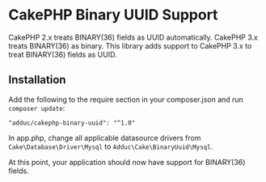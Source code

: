 CakePHP Binary UUID Support
===

CakePHP 2.x treats BINARY(36) fields as UUID automatically. CakePHP 3.x treats
BINARY(36) as binary. This library adds support to CakePHP 3.x to treat
BINARY(36) fields as UUID.


Installation
---

Add the following to the require section in your composer.json and run `composer update`:

```
"adduc/cakephp-binary-uuid": "^1.0"
```

In app.php, change all applicable datasource drivers from
`Cake\Database\Driver\Mysql` to `Adduc\Cake\BinaryUuid\Mysql`.

At this point, your application should now have support for BINARY(36) fields.
